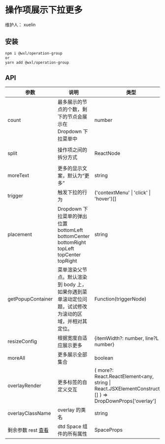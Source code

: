 # 操作项展示下拉更多

维护人： xuelin

<!-- > 操作项展示下拉更多 -->

## 安装

```sh
npm i @wxl/operation-group
or
yarn add @wxl/operation-group
```

## API

| 参数                                                                                    | 说明                                                                                                 | 类型                                                                                                         | 默认值                         |
| --------------------------------------------------------------------------------------- | ---------------------------------------------------------------------------------------------------- | ------------------------------------------------------------------------------------------------------------ | ------------------------------ |
| count                                                                                   | 最多展示的节点的个数，剩下的节点会展示在 Dropdown 下拉菜单中                                         | number                                                                                                       | 3                              |
| split                                                                                   | 操作项之间的拆分方式                                                                                 | ReactNode                                                                                                    | \<Divider type="vertical" \/\> |
| moreText                                                                                | 更多的显示文案，默认为“更多”                                                                         | string                                                                                                       | 更多                           |
| trigger                                                                                 | 触发下拉的行为                                                                                       | ('contextMenu' \| 'click' \| 'hover')[]                                                                      | ['click']                      |
| placement                                                                               | Dropdown 下拉菜单的弹出位置 bottomLeft bottomCenter bottomRight topLeft topCenter topRight           | string                                                                                                       | bottomCenter                   |
| getPopupContainer                                                                       | 菜单渲染父节点。默认渲染到 body 上，如果你遇到菜单滚动定位问题，试试修改为滚动的区域，并相对其定位。 | Function(triggerNode)                                                                                        | () => document.body            |
| resizeConfig                                                                            | 根据宽度自适应展示更多                                                                               | {itemWidth?: number, line?L number}                                                                          | -                              |
| moreAll                                                                                 | 更多展示全部集合                                                                                     | boolean                                                                                                      | false                          |
| overlayRender                                                                           | 更多标签的自定义交互                                                                                 | ( more?: React.ReactElement<any, string \| React.JSXElementConstructor<any>>[] ) => DropDownProps['overlay'] | -                              |
| overlayClassName                                                                        | overlay 的类名                                                                                       | string                                                                                                       | -                              |
| 剩余参数 rest [查看](http://www.reta-v2-develop.dophz.dtdream.com/components/space-cn/) | dtd Space 组件的所有属性                                                                             | SpaceProps                                                                                                   | -                              |
